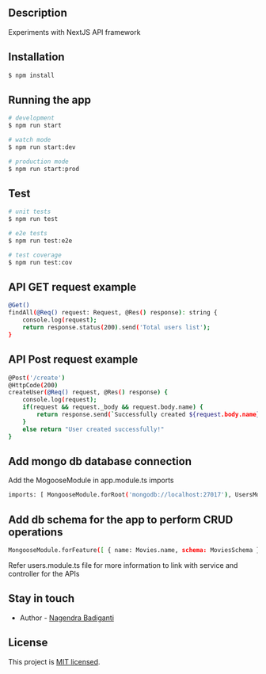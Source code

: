 ## Description

Experiments with NextJS API framework

## Installation

```bash
$ npm install
```

## Running the app

```bash
# development
$ npm run start

# watch mode
$ npm run start:dev

# production mode
$ npm run start:prod
```

## Test

```bash
# unit tests
$ npm run test

# e2e tests
$ npm run test:e2e

# test coverage
$ npm run test:cov
```

## API GET request example 
```bash
@Get()
findAll(@Req() request: Request, @Res() response): string {
    console.log(request);
    return response.status(200).send('Total users list');
}
```

## API Post request example 

```bash
@Post('/create')
@HttpCode(200)
createUser(@Req() request, @Res() response) {
    console.log(request);
    if(request && request._body && request.body.name) {
        return response.send(`Successfully created ${request.body.name}!`);
    }
    else return "User created successfully!"
}
```

## Add mongo db database connection
Add the MogooseModule in app.module.ts imports 
```bash
imports: [ MongooseModule.forRoot('mongodb://localhost:27017'), UsersModule ]
```

## Add db schema for the app to perform CRUD operations 

```bash 
MongooseModule.forFeature([ { name: Movies.name, schema: MoviesSchema } ])
```
Refer users.module.ts file for more information to link with service and controller for the APIs

## Stay in touch

- Author - [Nagendra Badiganti](https://www.linkedin.com/in/nagendra-badiganti/)

## License

This project is [MIT licensed](LICENSE).
